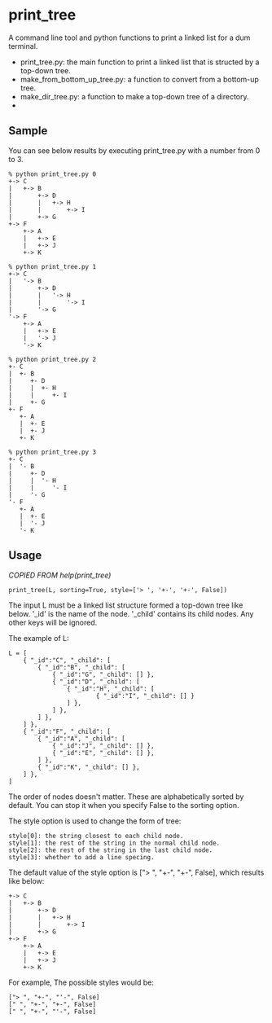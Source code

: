 print_tree
==========

A command line tool and python functions to print a linked list
for a dum terminal.

- print_tree.py: the main function to print a linked list that is structed
  by a top-down tree.
- make_from_bottom_up_tree.py: a function to convert from a bottom-up tree.
- make_dir_tree.py: a function to make a top-down tree of a directory.
- 
## Sample

You can see below results by executing print_tree.py with a number from 0 to 3.

```
% python print_tree.py 0
+-> C
|   +-> B
|       +-> D
|       |   +-> H
|       |       +-> I
|       +-> G
+-> F
    +-> A
    |   +-> E
    |   +-> J
    +-> K

% python print_tree.py 1
+-> C
|   '-> B
|       +-> D
|       |   '-> H
|       |       '-> I
|       '-> G
'-> F
    +-> A
    |   +-> E
    |   '-> J
    '-> K

% python print_tree.py 2
+- C
|  +- B
|     +- D
|     |  +- H
|     |     +- I
|     +- G
+- F
   +- A
   |  +- E
   |  +- J
   +- K

% python print_tree.py 3
+- C
|  '- B
|     +- D
|     |  '- H
|     |     '- I
|     '- G
'- F
   +- A
   |  +- E
   |  '- J
   '- K
```

## Usage

*COPIED FROM help(print_tree)*

```
print_tree(L, sorting=True, style=['> ', '+-', '+-', False])
```

The input L must be a linked list structure formed a top-down tree
like below.  '_id' is the name of the node.  '_child' contains its
child nodes.  Any other keys will be ignored.

The example of L:

```
L = [
    { "_id":"C", "_child": [
        { "_id":"B", "_child": [
            { "_id":"G", "_child": [] },
            { "_id":"D", "_child": [
                { "_id":"H", "_child": [
                        { "_id":"I", "_child": [] }
                ] },
            ] },
        ] },
    ] },
    { "_id":"F", "_child": [
        { "_id":"A", "_child": [
            { "_id":"J", "_child": [] },
            { "_id":"E", "_child": [] },
        ] },
        { "_id":"K", "_child": [] },
    ] },
]
```

The order of nodes doesn't matter.  These are alphabetically sorted
by default.  You can stop it when you specify False to the sorting
option.

The style option is used to change the form of tree:

    style[0]: the string closest to each child node.
    style[1]: the rest of the string in the normal child node.
    style[2]: the rest of the string in the last child node.
    style[3]: whether to add a line specing.

The default value of the style option is ["> ", "+-", "+-", False],
which results like below:

    +-> C
    |   +-> B
    |       +-> D
    |       |   +-> H
    |       |       +-> I
    |       +-> G
    +-> F
        +-> A
        |   +-> E
        |   +-> J
        +-> K

For example, The possible styles would be:

```
["> ", "+-", "'-", False]
[" ", "+-", "+-", False]
[" ", "+-", "'-", False]
```

